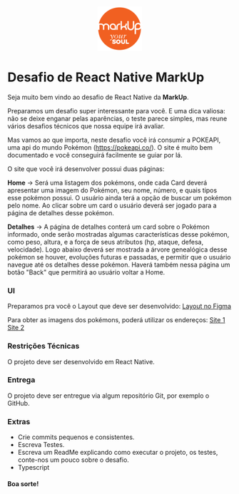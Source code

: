 <p  align="center"> <img src="logo.png" width="100"> </p >

# Desafio de React Native MarkUp

Seja muito bem vindo ao desafio de React Native da **MarkUp**.

Preparamos um desafio super interessante para você. E uma dica valiosa: não se deixe enganar pelas aparências, o teste parece simples, mas reune vários desafios técnicos que nossa equipe irá avaliar.

Mas vamos ao que importa, neste desafio você irá consumir a POKEAPI, uma api do mundo Pokémon (https://pokeapi.co/). O site é muito bem documentado e você conseguirá facilmente se guiar por lá.

O site que você irá desenvolver possui duas páginas:

**Home** -> Será uma listagem dos pokémons, onde cada Card deverá apresentar uma imagem do Pokémon, seu nome, número, e quais tipos esse pokémon possui. O usuário ainda terá a opção de buscar um pokémon pelo nome. Ao clicar sobre um card o usuário deverá ser jogado para a página de detalhes desse pokémon.

**Detalhes** -> A página de detalhes conterá um card sobre o Pokémon informado, onde serão mostradas algumas características desse pokémon, como peso, altura, e a força de seus atributos (hp, ataque, defesa, velocidade). Logo abaixo deverá ser mostrada a árvore genealógica desse pokémon se houver, evoluções futuras e passadas, e permitir que o usuário navegue até os detalhes desse pokémon. Haverá também nessa página um botão "Back" que permitirá ao usuário voltar a Home.

### UI

Preparamos pra você o Layout que deve ser desenvolvido:
[Layout no Figma](https://www.figma.com/file/gedYbNMalFBJRN0wulXUxP/Untitled?node-id=0%3A1)

Para obter as imagens dos pokémons, poderá utilizar os endereços:
[Site 1](https://assets.pokemon.com/assets/cms2/img/pokedex/detail/001.png)
[Site 2](https://pokeres.bastionbot.org/images/pokemon/1.png)

### Restrições Técnicas

O projeto deve ser desenvolvido em React Native.

### Entrega

O projeto deve ser entregue via algum repositório Git, por exemplo o GitHub.

### Extras

- Crie commits pequenos e consistentes.
- Escreva Testes.
- Escreva um ReadMe explicando como executar o projeto, os testes, conte-nos um pouco sobre o desafio.
- Typescript

#### Boa sorte!

